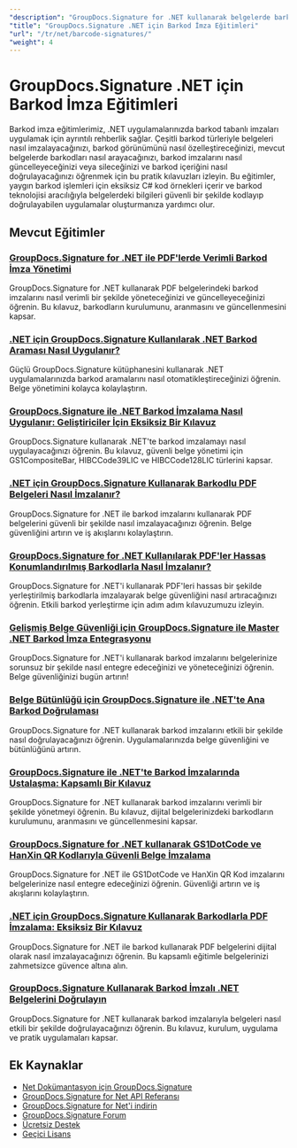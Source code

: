 ```yaml
---
"description": "GroupDocs.Signature for .NET kullanarak belgelerde barkod imzaları ekleme, arama, doğrulama ve yönetmeye ilişkin adım adım eğitimler."
"title": "GroupDocs.Signature .NET için Barkod İmza Eğitimleri"
"url": "/tr/net/barcode-signatures/"
"weight": 4
---
```


# GroupDocs.Signature .NET için Barkod İmza Eğitimleri

Barkod imza eğitimlerimiz, .NET uygulamalarınızda barkod tabanlı imzaları uygulamak için ayrıntılı rehberlik sağlar. Çeşitli barkod türleriyle belgeleri nasıl imzalayacağınızı, barkod görünümünü nasıl özelleştireceğinizi, mevcut belgelerde barkodları nasıl arayacağınızı, barkod imzalarını nasıl güncelleyeceğinizi veya sileceğinizi ve barkod içeriğini nasıl doğrulayacağınızı öğrenmek için bu pratik kılavuzları izleyin. Bu eğitimler, yaygın barkod işlemleri için eksiksiz C# kod örnekleri içerir ve barkod teknolojisi aracılığıyla belgelerdeki bilgileri güvenli bir şekilde kodlayıp doğrulayabilen uygulamalar oluşturmanıza yardımcı olur.

## Mevcut Eğitimler

### [GroupDocs.Signature for .NET ile PDF'lerde Verimli Barkod İmza Yönetimi](./groupdocs-signature-barcode-management-pdf/)
GroupDocs.Signature for .NET kullanarak PDF belgelerindeki barkod imzalarını nasıl verimli bir şekilde yöneteceğinizi ve güncelleyeceğinizi öğrenin. Bu kılavuz, barkodların kurulumunu, aranmasını ve güncellenmesini kapsar.

### [.NET için GroupDocs.Signature Kullanılarak .NET Barkod Araması Nasıl Uygulanır?](./net-barcode-search-groupdocs-signature-implementation/)
Güçlü GroupDocs.Signature kütüphanesini kullanarak .NET uygulamalarınızda barkod aramalarını nasıl otomatikleştireceğinizi öğrenin. Belge yönetimini kolayca kolaylaştırın.

### [GroupDocs.Signature ile .NET Barkod İmzalama Nasıl Uygulanır: Geliştiriciler İçin Eksiksiz Bir Kılavuz](./implement-dotnet-barcode-signing-groupdocs-signature/)
GroupDocs.Signature kullanarak .NET'te barkod imzalamayı nasıl uygulayacağınızı öğrenin. Bu kılavuz, güvenli belge yönetimi için GS1CompositeBar, HIBCCode39LIC ve HIBCCode128LIC türlerini kapsar.

### [.NET için GroupDocs.Signature Kullanarak Barkodlu PDF Belgeleri Nasıl İmzalanır?](./sign-pdf-barcode-groupdocs-signature-dotnet/)
GroupDocs.Signature for .NET ile barkod imzalarını kullanarak PDF belgelerini güvenli bir şekilde nasıl imzalayacağınızı öğrenin. Belge güvenliğini artırın ve iş akışlarını kolaylaştırın.

### [GroupDocs.Signature for .NET Kullanılarak PDF'ler Hassas Konumlandırılmış Barkodlarla Nasıl İmzalanır?](./sign-pdf-barcode-positioned-groupdocs-signature/)
GroupDocs.Signature for .NET'i kullanarak PDF'leri hassas bir şekilde yerleştirilmiş barkodlarla imzalayarak belge güvenliğini nasıl artıracağınızı öğrenin. Etkili barkod yerleştirme için adım adım kılavuzumuzu izleyin.

### [Gelişmiş Belge Güvenliği için GroupDocs.Signature ile Master .NET Barkod İmza Entegrasyonu](./net-barcode-signature-groupdocs-signature/)
GroupDocs.Signature for .NET'i kullanarak barkod imzalarını belgelerinize sorunsuz bir şekilde nasıl entegre edeceğinizi ve yöneteceğinizi öğrenin. Belge güvenliğinizi bugün artırın!

### [Belge Bütünlüğü için GroupDocs.Signature ile .NET'te Ana Barkod Doğrulaması](./master-barcode-verification-groupdocs-signature-dotnet/)
GroupDocs.Signature for .NET kullanarak barkod imzalarını etkili bir şekilde nasıl doğrulayacağınızı öğrenin. Uygulamalarınızda belge güvenliğini ve bütünlüğünü artırın.

### [GroupDocs.Signature ile .NET'te Barkod İmzalarında Ustalaşma: Kapsamlı Bir Kılavuz](./master-barcode-signatures-groupdocs-dotnet/)
GroupDocs.Signature for .NET kullanarak barkod imzalarını verimli bir şekilde yönetmeyi öğrenin. Bu kılavuz, dijital belgelerinizdeki barkodların kurulumunu, aranmasını ve güncellenmesini kapsar.

### [GroupDocs.Signature for .NET kullanarak GS1DotCode ve HanXin QR Kodlarıyla Güvenli Belge İmzalama](./sign-documents-gs1dotcode-hanxin-qr-groupdocs-signature-dotnet/)
GroupDocs.Signature for .NET ile GS1DotCode ve HanXin QR Kod imzalarını belgelerinize nasıl entegre edeceğinizi öğrenin. Güvenliği artırın ve iş akışlarını kolaylaştırın.

### [.NET için GroupDocs.Signature Kullanarak Barkodlarla PDF İmzalama: Eksiksiz Bir Kılavuz](./sign-pdf-barcode-groupdocs-signature-net/)
GroupDocs.Signature for .NET ile barkod kullanarak PDF belgelerini dijital olarak nasıl imzalayacağınızı öğrenin. Bu kapsamlı eğitimle belgelerinizi zahmetsizce güvence altına alın.

### [GroupDocs.Signature Kullanarak Barkod İmzalı .NET Belgelerini Doğrulayın](./verify-dotnet-documents-barcode-signatures-groupdocs/)
GroupDocs.Signature for .NET kullanarak barkod imzalarıyla belgeleri nasıl etkili bir şekilde doğrulayacağınızı öğrenin. Bu kılavuz, kurulum, uygulama ve pratik uygulamaları kapsar.

## Ek Kaynaklar

- [Net Dokümantasyon için GroupDocs.Signature](https://docs.groupdocs.com/signature/net/)
- [GroupDocs.Signature for Net API Referansı](https://reference.groupdocs.com/signature/net/)
- [GroupDocs.Signature for Net'i indirin](https://releases.groupdocs.com/signature/net/)
- [GroupDocs.Signature Forum](https://forum.groupdocs.com/c/signature)
- [Ücretsiz Destek](https://forum.groupdocs.com/)
- [Geçici Lisans](https://purchase.groupdocs.com/temporary-license/)
